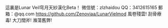 這裏是Lunar Veil穹月天紗漢化Beta！
微信號：zlzhaidou
QQ：3412615165
郵箱：@qq.com
https://github.com/Zenoviaa/LunarVielmod
風卷殘雲! 刮骨療毒! 大刀闊斧! 滌蕩舊弊!
